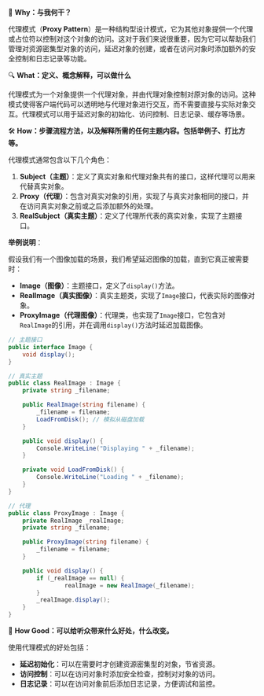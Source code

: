 ﻿🌟 **Why：与我何干？**

代理模式（**Proxy Pattern**）是一种结构型设计模式，它为其他对象提供一个代理或占位符以控制对这个对象的访问。这对于我们来说很重要，因为它可以帮助我们管理对资源密集型对象的访问，延迟对象的创建，或者在访问对象时添加额外的安全控制和日志记录等功能。

🔍 **What：定义、概念解释，可以做什么**

代理模式为一个对象提供一个代理对象，并由代理对象控制对原对象的访问。这种模式使得客户端代码可以透明地与代理对象进行交互，而不需要直接与实际对象交互。代理模式可以用于延迟对象的初始化、访问控制、日志记录、缓存等场景。

🛠️ **How：步骤流程方法，以及解释所需的任何主题内容。包括举例子、打比方等。**

代理模式通常包含以下几个角色：

1. **Subject（主题）**：定义了真实对象和代理对象共有的接口，这样代理可以用来代替真实对象。
2. **Proxy（代理）**：包含对真实对象的引用，实现了与真实对象相同的接口，并在访问真实对象之前或之后添加额外的处理。
3. **RealSubject（真实主题）**：定义了代理所代表的真实对象，实现了主题接口。

**举例说明**：

假设我们有一个图像加载的场景，我们希望延迟图像的加载，直到它真正被需要时：

- **Image（图像）**：主题接口，定义了`display()`方法。
- **RealImage（真实图像）**：真实主题类，实现了`Image`接口，代表实际的图像对象。
- **ProxyImage（代理图像）**：代理类，也实现了`Image`接口，它包含对`RealImage`的引用，并在调用`display()`方法时延迟加载图像。

```csharp
// 主题接口
public interface Image {
    void display();
}

// 真实主题
public class RealImage : Image {
    private string _filename;

    public RealImage(string filename) {
        _filename = filename;
        LoadFromDisk(); // 模拟从磁盘加载
    }

    public void display() {
        Console.WriteLine("Displaying " + _filename);
    }

    private void LoadFromDisk() {
        Console.WriteLine("Loading " + _filename);
    }
}

// 代理
public class ProxyImage : Image {
    private RealImage _realImage;
    private string _filename;

    public ProxyImage(string filename) {
        _filename = filename;
    }

    public void display() {
        if (_realImage == null) {
            	realImage = new RealImage(_filename);
        }
        _realImage.display();
    }
}
```

🎯 **How Good：可以给听众带来什么好处，什么改变。**

使用代理模式的好处包括：

- **延迟初始化**：可以在需要时才创建资源密集型的对象，节省资源。
- **访问控制**：可以在访问对象时添加安全检查，控制对对象的访问。
- **日志记录**：可以在访问对象前后添加日志记录，方便调试和监控。

